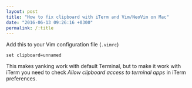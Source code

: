 ```yaml
---
layout: post
title: "How to fix clipboard with iTerm and Vim/NeoVim on Mac"
date: "2016-06-13 09:26:16 +0300"
permalink: /:title
---
```


Add this to your Vim configuration file (`.vimrc`)

    set clipboard=unnamed

This makes yanking work with default Terminal, but to make it work with iTerm
you need to check *Allow clipboard access to terminal apps* in iTerm
preferences.
